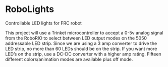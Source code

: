 # RoboLights
Controllable LED lights for FRC robot

This project will use a Trinket microcontroller to accept a 0-5v analog signal from the RoboRIO to select between LED output modes on the 5050 addressable LED strip. Since we are using a 3 amp converter to drive the LED strip, no more than 60 LEDs should be on the strip. If you want more LED’s on the strip, use a DC-DC converter with a higher amp rating. Fifteen different colors/animation modes are available plus off mode.
